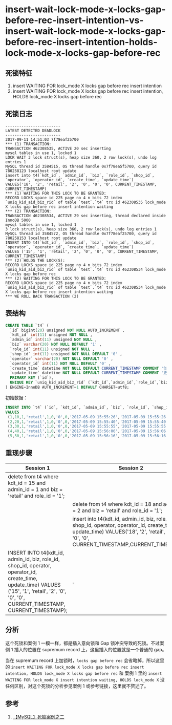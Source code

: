 insert-wait-lock-mode-x-locks-gap-before-rec-insert-intention-vs-insert-wait-lock-mode-x-locks-gap-before-rec-insert-intention-holds-lock-mode-x-locks-gap-before-rec
===

## 死锁特征

1. insert WAITING FOR lock_mode X locks gap before rec insert intention
2. insert WAITING FOR lock_mode X locks gap before rec insert intention, HOLDS lock_mode X locks gap before rec

## 死锁日志

```
------------------------
LATEST DETECTED DEADLOCK
------------------------
2017-09-11 14:51:03 7f78eaf25700
*** (1) TRANSACTION:
TRANSACTION 462308535, ACTIVE 20 sec inserting
mysql tables in use 1, locked 1
LOCK WAIT 3 lock struct(s), heap size 360, 2 row lock(s), undo log entries 1
MySQL thread id 3584515, OS thread handle 0x7f78ea5f5700, query id 780258123 localhost root update
insert into t4(`kdt_id`, `admin_id`, `biz`, `role_id`, `shop_id`, `operator`, `operator_id`, `create_time`, `update_time`)
VALUES('18', '2', 'retail', '2', '0', '0', '0', CURRENT_TIMESTAMP, CURRENT_TIMESTAMP)
*** (1) WAITING FOR THIS LOCK TO BE GRANTED:
RECORD LOCKS space id 225 page no 4 n bits 72 index `uniq_kid_aid_biz_rid` of table `test`.`t4` trx id 462308535 lock_mode X locks gap before rec insert intention waiting
*** (2) TRANSACTION:
TRANSACTION 462308534, ACTIVE 29 sec inserting, thread declared inside InnoDB 5000
mysql tables in use 1, locked 1
3 lock struct(s), heap size 360, 2 row lock(s), undo log entries 1
MySQL thread id 3584572, OS thread handle 0x7f78eaf25700, query id 780258153 localhost root update
INSERT INTO t4(`kdt_id`, `admin_id`, `biz`, `role_id`, `shop_id`, `operator`, `operator_id`, `create_time`, `update_time`)
VALUES ('15', '1', 'retail', '2', '0', '0', '0', CURRENT_TIMESTAMP, CURRENT_TIMESTAMP)
*** (2) HOLDS THE LOCK(S):
RECORD LOCKS space id 225 page no 4 n bits 72 index `uniq_kid_aid_biz_rid` of table `test`.`t4` trx id 462308534 lock_mode X locks gap before rec
*** (2) WAITING FOR THIS LOCK TO BE GRANTED:
RECORD LOCKS space id 225 page no 4 n bits 72 index `uniq_kid_aid_biz_rid` of table `test`.`t4` trx id 462308534 lock_mode X locks gap before rec insert intention waiting
*** WE ROLL BACK TRANSACTION (2)
```

## 表结构

```sql
CREATE TABLE `t4` (
  `id` bigint(20) unsigned NOT NULL AUTO_INCREMENT ,
  `kdt_id` int(11) unsigned NOT NULL ,
  `admin_id` int(11) unsigned NOT NULL ,
  `biz` varchar(20) NOT NULL DEFAULT '1' ,
  `role_id` int(11) unsigned NOT NULL ,
  `shop_id` int(11) unsigned NOT NULL DEFAULT '0' ,
  `operator` varchar(20) NOT NULL DEFAULT '0' ,
  `operator_id` int(11) NOT NULL DEFAULT '0' ,
  `create_time` datetime NOT NULL DEFAULT CURRENT_TIMESTAMP COMMENT '创建时间',
  `update_time` datetime NOT NULL DEFAULT CURRENT_TIMESTAMP COMMENT '更新时间',
  PRIMARY KEY (`id`),
  UNIQUE KEY `uniq_kid_aid_biz_rid` (`kdt_id`,`admin_id`,`role_id`,`biz`)
) ENGINE=InnoDB AUTO_INCREMENT=1 DEFAULT CHARSET=utf8;
```

初始数据：

```sql
INSERT INTO `t4` (`id`, `kdt_id`, `admin_id`, `biz`, `role_id`, `shop_id`, `operator`, `operator_id`, `create_time`, `update_time`)
VALUES
 (1,10,1,'retail',1,0,'0',0,'2017-05-09 15:55:26','2017-05-09 15:55:26'),
 (2,20,1,'retail',1,0,'0',0,'2017-05-09 15:55:40','2017-05-09 15:55:40'),
 (3,30,1,'retail',1,0,'0',0,'2017-05-09 15:55:55','2017-05-09 15:55:55'),
 (4,40,1,'retail',1,0,'0',0,'2017-05-09 15:56:06','2017-05-09 15:56:06'),
 (5,50,1,'retail',1,0,'0',0,'2017-05-09 15:56:16','2017-05-09 15:56:16');
```

## 重现步骤

| Session 1 | Session 2 |
| --- | --- |
|delete from t4 where kdt_id = 15 and admin_id = 1 and biz = 'retail' and role_id = '1';||
||delete from t4 where kdt_id = 18 and admin_id = 2 and biz = 'retail' and role_id = '1';|
||insert into t4(kdt_id, admin_id, biz, role_id, shop_id, operator, operator_id, create_time, update_time) VALUES('18', '2', 'retail', '2', '0', '0', '0', CURRENT_TIMESTAMP,CURRENT_TIMESTAMP);|
|INSERT INTO t4(kdt_id, admin_id, biz, role_id, shop_id, operator, operator_id, create_time, update_time) VALUES ('15', '1', 'retail', '2', '0', '0', '0', CURRENT_TIMESTAMP, CURRENT_TIMESTAMP);|.|

## 分析

这个死锁和案例 1 一模一样，都是插入意向锁和 Gap 锁冲突导致的死锁。不过案例 1 插入的位置在 supremum record 上，这里插入的位置就是一个普通的 gap。

当在 supremum record 上加锁时，`locks gap before rec` 会省略掉，所以这里的 `insert WAITING FOR lock_mode X locks gap before rec insert intention, HOLDS lock_mode X locks gap before rec` 和 案例 1 里的 `insert WAITING FOR lock_mode X insert intention waiting, HOLDS lock_mode X` 没任何区别，对这个死锁的分析参见案例 1 或参考链接，这里就不赘述了。

## 参考

1. [【MySQL】死锁案例之二](http://blog.itpub.net/22664653/viewspace-2145072/)
